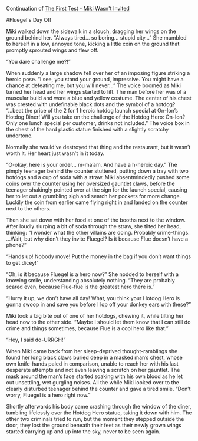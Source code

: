 Continuation of [The First Test - Miki Wasn't Invited](https://controlc.com/d8ac90d9)

#Fluegel's Day Off

Miki walked down the sidewalk in a slouch, dragging her wings on the ground behind her. 
“Always tired… so boring… stupid city…” She mumbled to herself in a low, annoyed tone, kicking a little coin on the ground that promptly sprouted wings and flew off.

“You dare challenge me?!”

When suddenly a large shadow fell over her of an imposing figure striking a heroic pose. 
“I see, you stand your ground, impressive. You might have a chance at defeating me, but you will never…” The voice boomed as Miki turned her head and her wings started to lift. The man before her was of a muscular build and wore a blue and yellow costume. The center of his chest was crested with undefinable black dots and the symbol of a hotdog?
“...beat the price of the 2 for 1 heroic hotdog launch special at On-Ion’s Hotdog Diner! Will you take on the challenge of the Hotdog Hero: On-Ion? Only one lunch special per customer, drinks not included.” The voice box in the chest of the hard plastic statue finished with a slightly scratchy undertone.  

Normally she would’ve destroyed that thing and the restaurant, but it wasn’t worth it. Her heart just wasn’t in it today.

“O-okay, here is your order… m-ma’am. And have a h-heroic day.” The pimply teenager behind the counter stuttered, putting down a tray with two hotdogs and a cup of soda with a straw.
Miki absentmindedly pushed some coins over the counter using her oversized gauntlet claws, before the teenager shakingly pointed over at the sign for the launch special, causing her to let out a grumbling sigh and search her pockets for more change. Luckily the coin from earlier came flying right in and landed on the counter next to the others. 

Then she sat down with her food at one of the booths next to the window.
After loudly slurping a bit of soda through the straw, she tilted her head, thinking: “I wonder what the other villains are doing. Probably crime-things. …Wait, but why didn’t they invite Fluegel? Is it because Flue doesn’t have a phone?”

“Hands up! Nobody move! Put the money in the bag if you don’t want things to get dicey!”

“Oh, is it because Fluegel is a hero now?” She nodded to herself with a knowing smile, understanding absolutely nothing. “They are probably scared even, because Flue-flue is the greatest hero there is.”

“Hurry it up, we don’t have all day! What, you think your Hotdog Hero is gonna swoop in and save you before I lop off your donkey ears with these?”

Miki took a big bite out of one of her hotdogs, chewing it, while tilting her head now to the other side. “Maybe I should let them know that I can still do crime and things sometimes, because Flue is a cool hero like that.” 

“Hey, I said do-URRGH!”

When Miki came back from her sleep-deprived thought-ramblings she found her long black claws buried deep in a masked man’s chest, whose own knife-hands paled in comparison, unable to reach her with his last desperate attempts and not even leaving a scratch on her gauntlet. The mask around the man’s face started soaking with his own blood as he let out unsettling, wet gurgling noises. 
All the while Miki looked over to the clearly disturbed teenager behind the counter and gave a tired smile. “Don’t worry, Fluegel is a hero right now.”

Shortly afterwards his body came crashing through the window of the diner, tumbling lifelessly over the Hotdog Hero statue, taking it down with him.
The other two criminals tried to run, but the moment they stepped outside the door, they lost the ground beneath their feet as their newly grown wings started carrying up and up into the sky, never to be seen again.